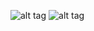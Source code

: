 ![alt tag](https://www.dropbox.com/home?preview=login.PNG "Kite login page")
![alt tag](https://www.dropbox.com/home?preview=top10volume_gainer.PNG "top 10 gainer")
